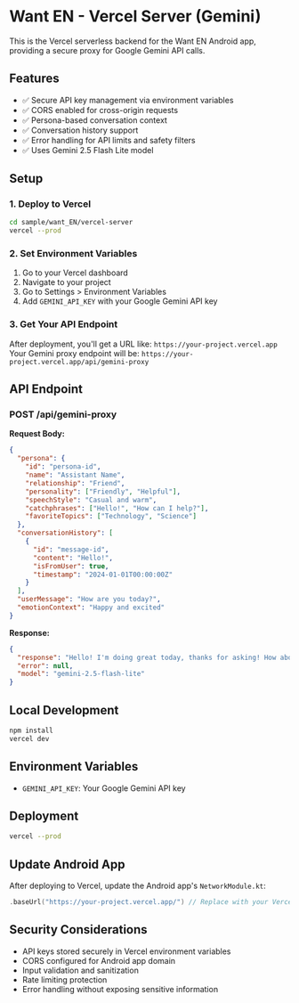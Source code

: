 # Want EN - Vercel Server (Gemini)

This is the Vercel serverless backend for the Want EN Android app, providing a secure proxy for Google Gemini API calls.

## Features

- ✅ Secure API key management via environment variables
- ✅ CORS enabled for cross-origin requests
- ✅ Persona-based conversation context
- ✅ Conversation history support
- ✅ Error handling for API limits and safety filters
- ✅ Uses Gemini 2.5 Flash Lite model

## Setup

### 1. Deploy to Vercel

```bash
cd sample/want_EN/vercel-server
vercel --prod
```

### 2. Set Environment Variables

1. Go to your Vercel dashboard
2. Navigate to your project
3. Go to Settings > Environment Variables
4. Add `GEMINI_API_KEY` with your Google Gemini API key

### 3. Get Your API Endpoint

After deployment, you'll get a URL like: `https://your-project.vercel.app`
Your Gemini proxy endpoint will be: `https://your-project.vercel.app/api/gemini-proxy`

## API Endpoint

### POST /api/gemini-proxy

**Request Body:**
```json
{
  "persona": {
    "id": "persona-id",
    "name": "Assistant Name",
    "relationship": "Friend",
    "personality": ["Friendly", "Helpful"],
    "speechStyle": "Casual and warm",
    "catchphrases": ["Hello!", "How can I help?"],
    "favoriteTopics": ["Technology", "Science"]
  },
  "conversationHistory": [
    {
      "id": "message-id",
      "content": "Hello!",
      "isFromUser": true,
      "timestamp": "2024-01-01T00:00:00Z"
    }
  ],
  "userMessage": "How are you today?",
  "emotionContext": "Happy and excited"
}
```

**Response:**
```json
{
  "response": "Hello! I'm doing great today, thanks for asking! How about you?",
  "error": null,
  "model": "gemini-2.5-flash-lite"
}
```

## Local Development

```bash
npm install
vercel dev
```

## Environment Variables

- `GEMINI_API_KEY`: Your Google Gemini API key

## Deployment

```bash
vercel --prod
```

## Update Android App

After deploying to Vercel, update the Android app's `NetworkModule.kt`:

```kotlin
.baseUrl("https://your-project.vercel.app/") // Replace with your Vercel URL
```

## Security Considerations

- API keys stored securely in Vercel environment variables
- CORS configured for Android app domain
- Input validation and sanitization
- Rate limiting protection
- Error handling without exposing sensitive information 